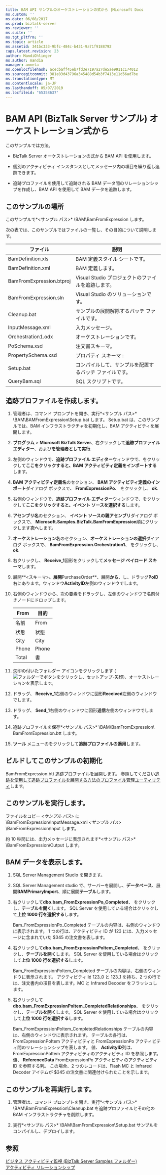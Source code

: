 ```yaml
---
title: BAM API サンプルのオーケストレーションの式から |Microsoft Docs
ms.custom: ''
ms.date: 06/08/2017
ms.prod: biztalk-server
ms.reviewer: ''
ms.suite: ''
ms.tgt_pltfrm: ''
ms.topic: article
ms.assetid: 341bc333-9bfc-484c-b431-9a71f9188792
caps.latest.revision: 23
author: MandiOhlinger
ms.author: mandia
manager: anneta
ms.openlocfilehash: acecbaff45eb7fd3e7197a27de5ae9911c174012
ms.sourcegitcommit: 381e83d43796a345488d54b3f7413e11d56ad7be
ms.translationtype: MT
ms.contentlocale: ja-JP
ms.lasthandoff: 05/07/2019
ms.locfileid: "65358637"
---
```

# <a name="bam-api-from-an-orchestration-expression-biztalk-server-sample"></a>BAM API (BizTalk Server サンプル) オーケストレーション式から
このサンプルでは方法。  
  
-   BizTalk Server オーケストレーションの式から BAM API を使用します。  
  
-   個別のアクティビティ インスタンスとしてメッセージ内の項目を繰り返し追跡できます。  
  
-   追跡プロファイルを使用して追跡される BAM データ間のリレーションシップを作成し、BAM API を使用して BAM データを追跡します。  
  
## <a name="where-to-find-this-sample"></a>このサンプルの場所  
 このサンプルで*\<サンプル パス\>* \BAM\BamFromExpression します。  
  
 次の表では、このサンプルではファイルの一覧し、その目的について説明します。  
  
|ファイル|説明|  
|----------|-----------------|  
|BamDefinition.xls|BAM 定義スタイル シートです。|  
|BamDefinition.xml|BAM 定義します。|  
|BamFromExpression.btproj|Visual Studio プロジェクトのファイルを追跡します。|  
|BamFromExpression.sln|Visual Studio のソリューションです。|  
|Cleanup.bat|サンプルの展開解除するバッチ ファイルです。|  
|InputMessage.xml|入力メッセージ。|  
|Orchestration1.odx|オーケストレーションです。|  
|PoSchema.xsd|注文書スキーマ。|  
|PropertySchema.xsd|プロパティ スキーマ : |  
|Setup.bat|コンパイルして、サンプルを配置するバッチ ファイルです。|  
|QueryBam.sql|SQL スクリプトです。|  
  
## <a name="create-the-tracking-profile"></a>追跡プロファイルを作成します。  
  
1.  管理者は、コマンド プロンプトを開き、実行*\<サンプル パス\>* \BAM\BAMFromExpression\Setup.bat します。 Setup.bat は、このサンプルでは、BAM インフラストラクチャを初期化し、BAM アクティビティを展開します。  
  
2.  **プログラム** > **Microsoft BizTalk Server**、右クリックして**追跡プロファイル エディター**、および**を管理者として実行**.
  
3.  左側のウィンドウで、**追跡プロファイル エディター**ウィンドウで、をクリックして**ここをクリックすると、BAM アクティビティ定義をインポートする**します。  
  
4.  **BAM アクティビティ定義名**のセクション、 **BAM アクティビティ定義のインポート**ダイアログ ボックスで、 **FromExpressionPo**、 をクリックし、 **ok**.  
  
5.  右側のウィンドウで、**追跡プロファイル エディター**ウィンドウで、をクリックして**ここをクリックすると、イベント ソースを選択する**します。  
  
6.  **アセンブリ名**のセクション、 **イベント ソースの親アセンブリ**ダイアログ ボックスで、 **Microsoft.Samples.BizTalk.BamFromExpression**順にクリックします**次へ**します。  
  
7.  **オーケストレーション名**のセクション、**オーケストレーションの選択**ダイアログ ボックスで、 **BamFromExpression.Orchestration1**、 をクリックし、 **ok**.  
  
8.  右クリックし、 **Receive_1**図形をクリックして**メッセージ ペイロード スキーマ**します。  
  
9. 展開**\<スキーマ\>**、展開**PurchaseOrder**、展開**から**、し、ドラッグ**PoID**右にあります。ウィンドウ**ActivityID**左側のウィンドウでします。  
  
10. 右側のウィンドウから、次の要素をドラッグし、左側のウィンドウで名前付きノードにドロップします。  
  
    |From|目的|  
    |----------|--------|  
    |名前|From|  
    |状態|状態|  
    |City|City|  
    |Phone|Phone|  
    |Total|書|  
  
11. 矢印の付いたフォルダー アイコンをクリックします (![フォルダーでボタンをクリックし、セットアップ&#45;矢印](../core/media/abccd08b-2b01-49c6-80ed-a032bbbd10d4.gif "abccd08b-2b01-49c6-80ed-a032bbbd10d4"))、オーケストレーションを表示します。  
  
12. ドラッグ、 **Receive_1**右側のウィンドウに図形**Received**左側のウィンドウでします。  
  
13. ドラッグ、 **Send_1**右側のウィンドウに図形**送信**左側のウィンドウでします。  
  
14. 追跡プロファイルを保存*\<サンプル パス\>* \BAM\BamFromExpression\ BamFromExpression.btt します。  
  
15. **ツール** メニューのをクリックして**追跡プロファイルの適用**します。  
  
## <a name="build-and-initialize-this-sample"></a>ビルドしてこのサンプルの初期化  
  
BamFromExpression.btt 追跡プロファイルを展開します。 参照してください[追跡を使用して追跡プロファイルを展開する方法のプロファイル管理ユーティリティ](../core/how-to-deploy-tracking-profiles-with-the-tracking-profiles-management-utility.md)します。  
  
## <a name="run-this-sample"></a>このサンプルを実行します。  
  
ファイルをコピー *\<サンプル パス\>* に \BamFromExpression\InputMessage.xml *\<サンプル パス\>* \BamFromExpression\Input します。  
  
約 10 秒間には、出力メッセージに表示されます*\<サンプル パス\>* \BamFromExpression\Output します。  
  
## <a name="view-the-bam-data"></a>BAM データを表示します。  
  
1.  SQL Server Management Studio を開きます。  
  
2.  SQL Server Management studio で、サーバーを展開し、**データベース**、展開**BAMPrimaryImport**、順に展開**テーブル**します。  
  
3.  右クリックして**dbo.bam_FromExpressionPo_Completed**、 をクリックし、**テーブルを開く**します。 SQL Server を使用している場合はクリックして**上位 1000 行を選択する**します。  
  
     Bam_FromExpressionPo_Completed テーブルの内容は、右側のウィンドウに表示されます。 1 つの行は、アクティビティ ID が 123 には、入力メッセージに含まれていた $345 の注文書を表します。  
  
4.  右クリックして**dbo.bam_FromExpressionPoItem_Completed**、 をクリックし、**テーブルを開く**します。 SQL Server を使用している場合はクリックして**上位 1000 行を選択する**します。  
  
     Bam_FromExpressionPoItem_Completed テーブルの内容は、右側のウィンドウに表示されます。 アクティビティ Id 123_0 と 123_1 を持ち、2 つの行では、注文書内の項目を表します。MC と Infrared Decoder をフラッシュします。  
  
5.  右クリックして**dbo.bam_FromExpressionPoItem_CompletedRelationships**、 をクリックし、**テーブルを開く**します。 SQL Server を使用している場合はクリックして**上位 1000 行を選択する**します。  
  
     Bam_FromExpressionPoItem_CompletedRelationships テーブルの内容は、右側のウィンドウに表示されます。 テーブルの各行は、FromExpressionPoItem アクティビティと FromExpressionPo アクティビティ間のリレーションシップを表します。 値、 **ActivityID**列は、FromExpressionPoItem アクティビティのアクティビティ ID を参照します。 値、 **ReferenceData** FromExpressionPo アクティビティのアクティビティ ID を参照する列。 この場合、2 つのレコードは、Flash MC と Infrared Decoder アイテムが $345 の注文書に関連付けられたことを示します。  
  
## <a name="re-run-the-sample"></a>このサンプルを再実行します。  
  
1.  管理者は、コマンド プロンプトを開き、実行*\<サンプル パス\>* \BAM\BamFromExpression\Cleanup.bat を追跡プロファイルとその他の BAM インフラストラクチャを削除します。 
  
2.  実行*\<サンプル パス\>* \BAM\BamFromExpression\Setup.bat サンプルをコンパイルし、デプロイします。  
  
## <a name="see-also"></a>参照  
 [ビジネス アクティビティ監視 (BizTalk Server Samples フォルダー)](../core/business-activity-monitoring-biztalk-server-samples-folder.md)   
 [アクティビティ リレーションシップ](../core/activity-relationships.md)